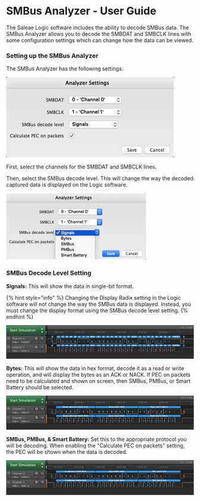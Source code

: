 # SMBus Analyzer - User Guide

The Saleae Logic software includes the ability to decode SMBus data. The SMBus Analyzer allows you to decode the SMBDAT and SMBCLK lines with some configuration settings which can change how the data can be viewed.

### Setting up the SMBus Analyzer

The SMBus Analyzer has the following settings.

![SMBus Analyzer Settings](../../.gitbook/assets/smbus-settings.png)

First, select the channels for the SMBDAT and SMBCLK lines.

Then, select the SMBus decode level. This will change the way the decoded captured data is displayed on the Logic software.

![SMBus Decode Level Setting](../../.gitbook/assets/smbus-decode-level.png)

### **SMBus Decode Level Setting**

**Signals:** This will show the data in single-bit format.

{% hint style="info" %}
Changing the Display Radix setting in the Logic software will not change the way the SMBus data is displayed. Instead, you must change the display format using the SMBus decode level setting.
{% endhint %}

![Signals Decode Level Setting](../../.gitbook/assets/smbus-signals.png)

**Bytes:** This will show the data in hex format, decode it as a read or write operation, and will display the bytes as an ACK or NACK. If PEC on packets need to be calculated and shown on screen, then SMBus, PMBus, or Smart Battery should be selected.

![Bytes Decode Level Setting](../../.gitbook/assets/byte-settings.png)

**SMBus, PMBus, & Smart Battery:** Set this to the appropriate protocol you will be decoding. When enabling the "Calculate PEC on packets" setting, the PEC will be shown when the data is decoded.

![SMBus, PMBus, &amp; Smart Battery Setting](../../.gitbook/assets/pec.png)



